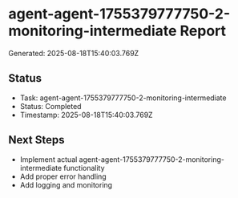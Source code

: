 # agent-agent-1755379777750-2-monitoring-intermediate Report

Generated: 2025-08-18T15:40:03.769Z

## Status
- Task: agent-agent-1755379777750-2-monitoring-intermediate
- Status: Completed
- Timestamp: 2025-08-18T15:40:03.769Z

## Next Steps
- Implement actual agent-agent-1755379777750-2-monitoring-intermediate functionality
- Add proper error handling
- Add logging and monitoring

